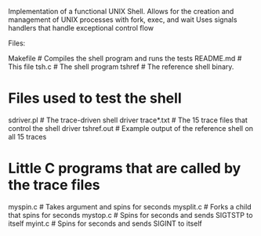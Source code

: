 Implementation of a functional UNIX Shell. 
Allows for the creation and management of UNIX processes with fork, exec, and wait
Uses signals handlers that handle exceptional control flow

Files:

Makefile	# Compiles the shell program and runs the tests
README.md	# This file
tsh.c		  # The shell program 
tshref		# The reference shell binary.

# Files used to test the shell
sdriver.pl	# The trace-driven shell driver
trace*.txt	# The 15 trace files that control the shell driver
tshref.out 	# Example output of the reference shell on all 15 traces

# Little C programs that are called by the trace files
myspin.c	      # Takes argument <n> and spins for <n> seconds
mysplit.c	      # Forks a child that spins for <n> seconds
mystop.c        # Spins for <n> seconds and sends SIGTSTP to itself
myint.c         # Spins for <n> seconds and sends SIGINT to itself
